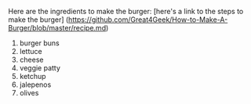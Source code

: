 Here are the ingredients to make the burger: [here's a link to the steps to make the burger] (https://github.com/Great4Geek/How-to-Make-A-Burger/blob/master/recipe.md)

1. burger buns
2. lettuce
3. cheese
4. veggie patty
5. ketchup
6. jalepenos
7. olives